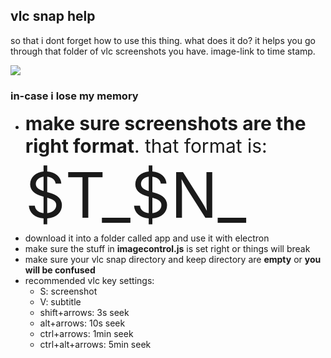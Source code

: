 ## vlc snap help
so that i dont forget how to use this thing. what does it do? it helps you go through that folder of vlc screenshots you have. image-link to time stamp.

![](https://i.imgur.com/yopvPnx.png)

### in-case i lose my memory
- <span style="font-size: 30px">**make sure screenshots are the right format**. that format is: <span style="font-size: 100px">$T_$N_</span></span>
- download it into a folder called app and use it with electron
- make sure the stuff in **imagecontrol.js** is set right or things will break
- make sure your vlc snap directory and keep directory are **empty** or **you will be confused**
- recommended vlc key settings:
    - S: screenshot
    - V: subtitle
    - shift+arrows: 3s seek
    - alt+arrows: 10s seek
    - ctrl+arrows: 1min seek
    - ctrl+alt+arrows: 5min seek